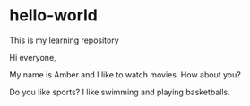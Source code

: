# hello-world
This is my learning repository

Hi everyone,

My name is Amber and I like to watch movies.
How about you?

Do you like sports?
I like swimming and playing basketballs.
